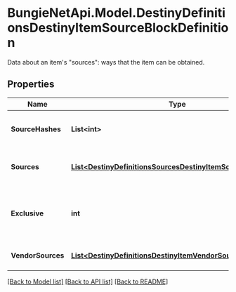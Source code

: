 # BungieNetApi.Model.DestinyDefinitionsDestinyItemSourceBlockDefinition
Data about an item's \"sources\": ways that the item can be obtained.
## Properties

Name | Type | Description | Notes
------------ | ------------- | ------------- | -------------
**SourceHashes** | **List&lt;int&gt;** | The list of hash identifiers for Reward Sources that hint where the item can be found (DestinyRewardSourceDefinition). | [optional] 
**Sources** | [**List&lt;DestinyDefinitionsSourcesDestinyItemSourceDefinition&gt;**](DestinyDefinitionsSourcesDestinyItemSourceDefinition.md) | A collection of details about the stats that were computed for the ways we found that the item could be spawned. | [optional] 
**Exclusive** | **int** | If we found that this item is exclusive to a specific platform, this will be set to the BungieMembershipType enumeration that matches that platform. | [optional] 
**VendorSources** | [**List&lt;DestinyDefinitionsDestinyItemVendorSourceReference&gt;**](DestinyDefinitionsDestinyItemVendorSourceReference.md) | A denormalized reference back to vendors that potentially sell this item. | [optional] 

[[Back to Model list]](../README.md#documentation-for-models) [[Back to API list]](../README.md#documentation-for-api-endpoints) [[Back to README]](../README.md)

